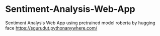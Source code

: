 # Sentiment-Analysis-Web-App
Sentiment Analysis Web App using pretrained model roberta by hugging face
https://sgurudut.pythonanywhere.com/
